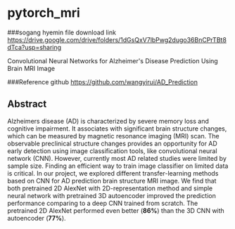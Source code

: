 # pytorch_mri

###sogang hyemin file download link
https://drive.google.com/drive/folders/1dGsQxV7lbPwg2dugo36BnCPrTBt8dTca?usp=sharing

Convolutional Neural Networks for Alzheimer's Disease Prediction Using Brain MRI Image

###Reference github https://github.com/wangyirui/AD_Prediction

## Abstract
Alzheimers disease (AD) is characterized by severe memory loss and cognitive impairment. It associates with significant brain structure changes, which can be measured by magnetic resonance imaging (MRI) scan. The observable preclinical structure changes provides an opportunity for AD early detection using image classification tools, like convolutional neural network (CNN). However, currently most AD related studies were limited by sample size. Finding an efficient way to train image classifier on limited data is critical. In our project, we explored different transfer-learning methods based on CNN for AD prediction brain structure MRI image. We find that both pretrained 2D AlexNet with 2D-representation method and simple neural network with pretrained 3D autoencoder improved the prediction performance comparing to a deep CNN trained from scratch. The pretrained 2D AlexNet performed even better (**86%**) than the 3D CNN with autoencoder (**77%**).
